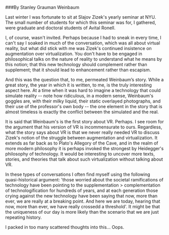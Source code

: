 ###By Stanley Grauman Weinbaum

Last winter I was fortunate  to sit at Slajov Zizek's yearly
seminar at NYU. The small number of students for which this
seminar was for, I gathered, were graduate and doctoral
students of Avital Ronell.

I, of course, wasn't invited. Perhaps because I had to sneak in
every time, I can't say I soaked in much of the conversation,
which was all about virtual reality, but what did stick with
me was Zizek's continued insistence on augmentation over virtualization.
You don't have to be engaged in philosophical talks on the nature
of reality to understand what he means by this notion;
that this new technology should complement rather than supplement;
that it should lead to enhancement rather than escapism.

And this was the question that, to me, permeated Weinbaum’s story.
While a great story, the year in which it is written, to me, is the truly
interesting aspect here. At a time when it was hard to imagine a technology
that could simulate reality -- note how ridiculous, in a modern sense,
Weinbaum's goggles are, with their milky liquid, their static overlayed
photographs, and their use of the professor's own body -- the one element
in the story that is almost timeless is exactly the conflict between the 
simulated and the real. 

It is said that Weinbaum's is the first story about VR. Perhaps.
I see room for the argument that his version of VR is incommensurate 
to ours. Regardless, what the story says about VR is that we never really
needed VR to discuss Zizek's notion of the struggle between augmentation 
and virtualization. It extends as far back as to Plato's Allegory of the Cave,
and in the realm of more modern philosophy it is perhaps invoked the strongest
by Heidegger's philosophy of technology. It would be interesting to uncover
more texts, stories, and theories that talk about such virtualization without
talking about VR.

In these types of conversations I often find myself using the following
quasi-historical argument: 'those worried about the societal ramifications
of technology have been pointing to the supplementation > complementation
of technologification for hundreds of years, and at each generation those 
crying against the new technology have been saying that now, more than ever, 
we are really at a breaking point. And here we are today, hearing that now, 
more than ever, we have really crossedd a threshold'. It might be that the
uniqueness of our day is more likely than the scenario that we are just repeating
history.

I packed in too many scattered thoughts into this... Oops.
